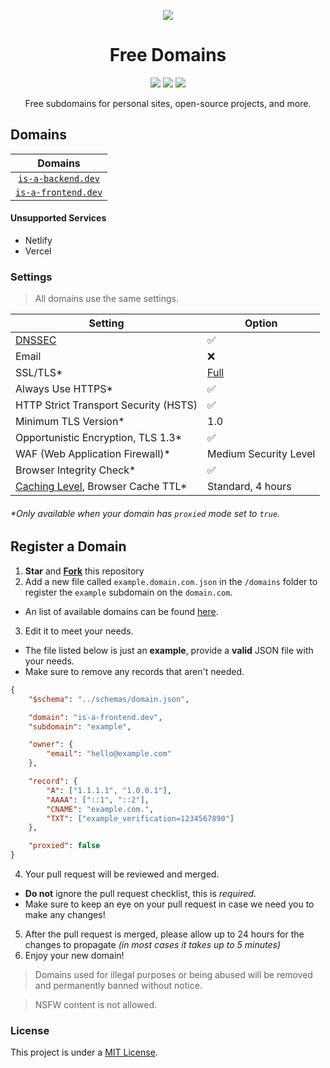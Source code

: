 <p align="center"><img src="https://raw.githubusercontent.com/free-domains/register/main/media/cover.png"></p>
<h1 align="center">Free Domains</h1>

<p align="center">
  <a href="https://github.com/free-domains/register/tree/main/domains"><img src="https://img.shields.io/github/directory-file-count/free-domains/register/domains?label=domains&style=for-the-badge&type=file"></a>
  <a href="https://github.com/free-domains/register/issues"><img src="https://img.shields.io/github/issues-raw/free-domains/register?label=issues&style=for-the-badge"></a>
  <a href="https://github.com/free-domains/register/pulls"><img src="https://img.shields.io/github/issues-pr-raw/free-domains/register?label=pull%20requests&style=for-the-badge"></a>
</p>

<p align="center">Free subdomains for personal sites, open-source projects, and more.</p>

## Domains

| Domains |
|:-:|
| [`is-a-backend.dev`](https://is-a-backend.dev) |
| [`is-a-frontend.dev`](https://is-a-frontend.dev) |

#### Unsupported Services

- Netlify
- Vercel

### Settings

> All domains use the same settings.

| Setting                                             | Option                |
|-----------------------------------------------------|-----------------------|
| [DNSSEC][dnssec]                                    | ✅                    |
| Email                                               | ❌                    |
| SSL/TLS*                                            | [Full][ssl-full]      |
| Always Use HTTPS*                                   | ✅                    |
| HTTP Strict Transport Security (HSTS)               | ✅                    |
| Minimum TLS Version*                                | 1.0                   |
| Opportunistic Encryption, TLS 1.3*                  | ✅                    |
| WAF (Web Application Firewall)*                     | Medium Security Level |
| Browser Integrity Check*                            | ✅                    |
| [Caching Level][caching-levels], Browser Cache TTL* | Standard, 4 hours     |

###### \*Only available when your domain has `proxied` mode set to `true`.

[dnssec]:https://developers.cloudflare.com/dns/additional-options/dnssec
[ssl-full]:https://developers.cloudflare.com/ssl/origin-configuration/ssl-modes/full/
[caching-levels]:https://developers.cloudflare.com/cache/how-to/set-caching-levels
[crawler-hints]:https://blog.cloudflare.com/crawler-hints-how-cloudflare-is-reducing-the-environmental-impact-of-web-searches/
[http2]:https://www.cloudflare.com/website-optimization/http2/what-is-http2/
[http2-to-origin]:https://developers.cloudflare.com/cache/how-to/enable-http2-to-origin
[0rtt]:https://developers.cloudflare.com/fundamentals/network/0-rtt-connection-resumption/
[grpc]:https://support.cloudflare.com/hc/en-us/articles/360050483011
[pseudo-ipv4]:https://support.cloudflare.com/hc/en-us/articles/229666767

## Register a Domain

1. **Star** and **[Fork](https://github.com/free-domains/register/fork)** this repository
2. Add a new file called `example.domain.com.json` in the `/domains` folder to register the `example` subdomain on the `domain.com`.
  - An list of available domains can be found [here](#domains).
3. Edit it to meet your needs.
  - The file listed below is just an **example**, provide a **valid** JSON file with your needs.
  - Make sure to remove any records that aren't needed.

```json
{
    "$schema": "../schemas/domain.json",

    "domain": "is-a-frontend.dev",
    "subdomain": "example",

    "owner": {
        "email": "hello@example.com"
    },

    "record": {
        "A": ["1.1.1.1", "1.0.0.1"],
        "AAAA": ["::1", "::2"],
        "CNAME": "example.com.",
        "TXT": ["example_verification=1234567890"]
    },

    "proxied": false
}
```

4. Your pull request will be reviewed and merged.
  - **Do not** ignore the pull request checklist, this is _required_.
  - Make sure to keep an eye on your pull request in case we need you to make any changes!
5. After the pull request is merged, please allow up to 24 hours for the changes to propagate _(in most cases it takes up to 5 minutes)_
6. Enjoy your new domain!

> Domains used for illegal purposes or being abused will be removed and permanently banned without notice.

> NSFW content is not allowed.

### License

This project is under a [MIT License](https://github.com/free-domains/register/blob/main/LICENSE).
